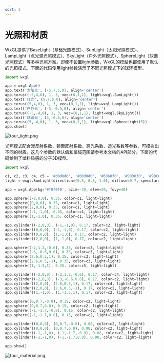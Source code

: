 ```yaml
---
sort: 3
---
```


# 光照和材质

WxGL提供了BaseLight（基础光照模式）、SunLight（太阳光照模式）、LampLight（点光源光照模式）、SkyLight（户外光照模式）、SphereLight（球谐光照模式）等多种光照方案。即使不设置light参数，WxGL的模型也都使用了默认的光照模式。下面的代码使用light参数演示了不同光照模式下的球环模型。

```python
import wxgl

app = wxgl.App()
app.text('太阳光', (-5,7.5,0), align='center')
app.torus((-5,4,0), 1, 3, vec=(0,1,1), light=wxgl.SunLight())
app.text('灯光', (5,7.5,0), align='center')
app.torus((5,4,0), 1, 3, vec=(0,1,1), light=wxgl.LampLight())
app.text('户外光', (-5,-0.5,0), align='center')
app.torus((-5,-4,0), 1, 3, vec=(0,1,1), light=wxgl.SkyLight())
app.text('球谐光', (5,-0.5,0), align='center')
app.torus((5,-4,0), 1, 3, vec=(0,1,1), light=wxgl.SphereLight(5))
app.show()
```

![tour_light.png](https://raw.githubusercontent.com/xufive/wxgl/master/example/res/md/tour_light.png)


光照模式配合漫反射系数、镜面反射系数、高光系数、透光系数等参数，可模拟出不同的材质。这几个参数的默认值和值域范围请参考本文档的API部分。下面的代码绘制了塑料质感的分子3D模型。


```python
import wxgl

c1, c2, c3, c4, c5 = '#d8d8d8', '#00d0d0', '#6060f0', '#903030', '#90C090'
light = wxgl.SunLight(direction=(0.5,-0.5,-1.0), diffuse=0.7, specular=0.98, shiny=100, pellucid=0.9)

app = wxgl.App(bg='#f0f0f0', azim=-30, elev=20, fovy=40)

app.sphere((-2,0,0), 0.35, color=c1, light=light)
app.sphere((0,0,0), 0.35, color=c1, light=light)
app.sphere((2,0,0), 0.35, color=c1, light=light)
app.sphere((-1,-1,0), 0.35, color=c1, light=light)
app.sphere((1,-1,0), 0.35, color=c1, light=light)

app.cylinder((-2,0,0), (-1,-1,0), 0.17, color=c2, light=light)
app.cylinder((0,0,0), (-1,-1,0), 0.17, color=c2, light=light)
app.cylinder((0,0,0), (1,-1,0), 0.17, color=c2, light=light)
app.cylinder((2,0,0), (1,-1,0), 0.17, color=c2, light=light)

app.sphere((-2,1.2,-0.6), 0.35, color=c3, light=light)
app.sphere((-3,-0.6,0.6), 0.35, color=c3, light=light)
app.sphere((2.6,0.5,1), 0.35, color=c3, light=light)
app.sphere((2.6,0.5,-1), 0.35, color=c3, light=light)
app.sphere((1,-1.5,1), 0.35, color=c5, light=light)

app.cylinder((-2,0,0), (-2,1.2,-0.6), 0.17, color=c4, light=light)
app.cylinder((-2,0,0), (-3,-0.6,0.6), 0.17, color=c2, light=light)
app.cylinder((2,0,0), (2.6,0.5,1), 0.17, color=c4, light=light)
app.cylinder((2,0,0), (2.6,0.5,-1), 0.17, color=c2, light=light)
app.cylinder((1,-1,0), (1,-1.5,1), 0.17, color=c2, light=light)

app.sphere((0,0.7,-0.8), 0.15, color=c2, light=light)
app.sphere((0,0.7,0.8), 0.15, color=c2, light=light)
app.sphere((-1,-1.7,-0.8), 0.15, color=c2, light=light)
app.sphere((-1,-1.7,0.8), 0.15, color=c2, light=light)

app.cylinder((0,0,0), (0,0.7,-0.8), 0.08, color=c2, light=light)
app.cylinder((0,0,0), (0,0.7,0.8), 0.08, color=c2, light=light)
app.cylinder((-1,-1,0), (-1,-1.7,-0.8), 0.08, color=c2, light=light)
app.cylinder((-1,-1,0), (-1,-1.7,0.8), 0.08, color=c2, light=light)

app.show()
```

![tour_material.png](https://raw.githubusercontent.com/xufive/wxgl/master/example/res/md/tour_material.png)

